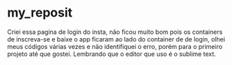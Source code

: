 # my_reposit
Criei essa pagina de login do insta, não ficou muito bom pois os containers de inscreva-se e baixe o app ficaram ao lado do container de de login,
olhei meus códigos várias vezes e não identifiquei o erro, 
porém para o primeiro projeto até que gostei. Lembrando que o editor que uso é o sublime text.
